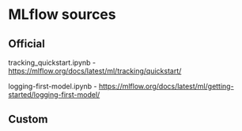 # MLflow sources

## Official

tracking_quickstart.ipynb - https://mlflow.org/docs/latest/ml/tracking/quickstart/

logging-first-model.ipynb - https://mlflow.org/docs/latest/ml/getting-started/logging-first-model/

## Custom

